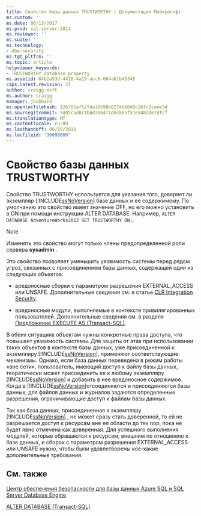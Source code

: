 ```yaml
---
title: Свойство базы данных TRUSTWORTHY | Документация Майкрософт
ms.custom: ''
ms.date: 06/13/2017
ms.prod: sql-server-2014
ms.reviewer: ''
ms.suite: ''
ms.technology:
- dbe-security
ms.tgt_pltfrm: ''
ms.topic: article
helpviewer_keywords:
- TRUSTWORTHY database property
ms.assetid: 64b2a53d-4416-4a19-acc0-664a61b45348
caps.latest.revision: 21
author: craigg-msft
ms.author: craigg
manager: jhubbard
ms.openlocfilehash: 126785af52f4a16b98b8274b66d9c26fc2ceee34
ms.sourcegitcommit: 5dd5cad0c1bbd308471d6c885f516948ad67dfcf
ms.translationtype: MT
ms.contentlocale: ru-RU
ms.lasthandoff: 06/19/2018
ms.locfileid: "36098600"
---
```

# <a name="trustworthy-database-property"></a>Свойство базы данных TRUSTWORTHY
  Свойство TRUSTWORTHY используется для указания того, доверяет ли экземпляр [!INCLUDE[ssNoVersion](../../includes/ssnoversion-md.md)] базе данных и ее содержимому. По умолчанию это свойство имеет значение OFF, но его можно установить в ON при помощи инструкции ALTER DATABASE. Например, `ALTER DATABASE AdventureWorks2012 SET TRUSTWORTHY ON;`.  
  
> [!NOTE]  
>  Изменять это свойство могут только члены предопределенной роли сервера **sysadmin** .  
  
 Это свойство позволяет уменьшить уязвимость системы перед рядом угроз, связанных с присоединением базы данных, содержащей один из следующих объектов:  
  
-   вредоносные сборки с параметром разрешения EXTERNAL_ACCESS или UNSAFE. Дополнительные сведения см. в статье [CLR Integration Security](../clr-integration/security/clr-integration-security.md).  
  
-   вредоносные модули, выполняемые в контексте привилегированных пользователей. Дополнительные сведения см. в разделе [Предложение EXECUTE AS (Transact-SQL)](/sql/t-sql/statements/execute-as-clause-transact-sql).  
  
 В обеих ситуациях объектам нужны конкретные права доступа, что повышает уязвимость системы. Для защиты от атак при использовании таких объектов в контексте базы данных, уже присоединенной к экземпляру [!INCLUDE[ssNoVersion](../../includes/ssnoversion-md.md)], применяют соответствующие механизмы. Однако, если база данных переведена в режим работы «вне сети», пользователь, имеющий доступ к файлу базы данных, теоретически может присоединить ее к любому экземпляру [!INCLUDE[ssNoVersion](../../includes/ssnoversion-md.md)] и добавить в нее вредоносное содержимое. Когда в [!INCLUDE[ssNoVersion](../../includes/ssnoversion-md.md)]отсоединяются и присоединяются базы данных, для файлов данных и журналов задаются определенные разрешения, ограничивающие доступ к файлам базы данных.  
  
 Так как база данных, присоединенная к экземпляру [!INCLUDE[ssNoVersion](../../includes/ssnoversion-md.md)] , не может сразу стать доверенной, то ей не разрешается доступ к ресурсам вне ее области до тех пор, пока не будет явно отмечена как доверенная. Для успешного выполнения модулей, которые обращаются к ресурсам, внешним по отношению к базе данных, и сборок с параметром разрешения EXTERNAL_ACCESS или UNSAFE нужно, чтобы были удовлетворены кое-какие дополнительные требования.  
  
## <a name="related-content"></a>См. также  
 [Центр обеспечения безопасности для базы данных Azure SQL и SQL Server Database Engine](security-center-for-sql-server-database-engine-and-azure-sql-database.md)  
  
 [ALTER DATABASE (Transact-SQL)](/sql/t-sql/statements/alter-database-transact-sql)  
  
  
